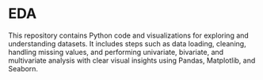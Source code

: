 # EDA
This repository contains Python code and visualizations for exploring and understanding datasets. It includes steps such as data loading, cleaning, handling missing values, and performing univariate, bivariate, and multivariate analysis with clear visual insights using Pandas, Matplotlib, and Seaborn.
